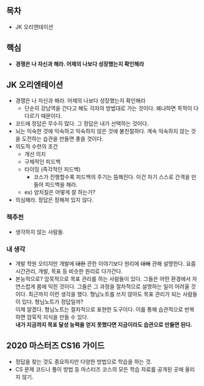 ## 목차
- JK 오리엔테이션

## 핵심
- **경쟁은 나 자신과 해라. 어제의 나보다 성장했는지 확인해라**

## JK 오리엔테이션
- 경쟁은 나 자신과 해라. 어제의 나보다 성장했는지 확인해라
    - 단순히 강남역을 간다고 해도 각자의 방법대로 가는 것이다. 왜냐하면 목적이 다 다르기 때문이다.
- 코드에 정답은 무수히 많다. 그 정답은 내가 선택하는 것이다.
- 뇌는 익숙한 것에 익숙하고 익숙하지 않은 것에 불친절하다. 계속 익숙하지 않는 것을 도전하는 습관을 만들면 좋을 것이다.
- 의도적 수련의 조건
    - 개선 의지
    - 구체적인 피드백
    - 타이밍 (즉각적인 피드백)
        - 코스가 진행할수록 피드백의 주기는 뜸해진다. 이건 자기 스스로 간격을 만들어 피드백을 해라.
    - ex) 양치질은 어떻게 잘 하는가?
- 의심해라. 정답은 정해져 있지 않다.
### 책추천
- 생각하지 않는 사람들.

### 내 생각
- 개발 학원 오티지만 개발에 ~~대한~~ 관한 이야기보다 원리에 ~~대해~~ 관해 설명한다. 요즘 시간관리, 개발, 목표 등 비슷한 원리로 다가간다.
- 본능적으로? 암묵적으로 목표 관리를 하는 사람들이 있다. 그들은 어떤 환경에서 자연스럽게 몸에 익힌 것이다. 그들은 그 과정을 절차적으로 설명하는 일이 어려울 것이다. 최근까지 이런 생각을 했다. 형님노트를 쓰지 않아도 목표 관리가 되는 사람들이 있다. 형님노트가 정답일까?<br> 이제 알겠다. 형님노트는 절차적으로 표현한 도구이다. 이를 통해 습관적으로 반복하면 암묵적 지식을 만들 수 있다.<br>
**내가 지금까지 목표 달성 능력을 얻지 못했다면 지금이라도 습관으로 만들면 된다.**

## 2020 마스터즈 CS16 가이드
- 정답을 찾는 것도 중요하지만 다양한 방법으로 학습을 하는 것.
- CS 문제 코드나 풀이 방법 등 마스터즈 코스의 모든 학습 자료를 공개된 곳에 올리지 않기.